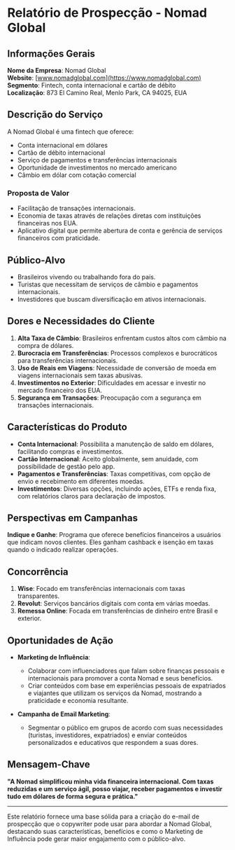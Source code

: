 # Relatório de Prospecção - Nomad Global

## Informações Gerais
**Nome da Empresa**: Nomad Global  
**Website**: [www.nomadglobal.com](https://www.nomadglobal.com)  
**Segmento**: Fintech, conta internacional e cartão de débito  
**Localização**: 873 El Camino Real, Menlo Park, CA 94025, EUA  

## Descrição do Serviço
A Nomad Global é uma fintech que oferece:
- Conta internacional em dólares
- Cartão de débito internacional
- Serviço de pagamentos e transferências internacionais
- Oportunidade de investimentos no mercado americano
- Câmbio em dólar com cotação comercial

### Proposta de Valor
- Facilitação de transações internacionais.
- Economia de taxas através de relações diretas com instituições financeiras nos EUA.
- Aplicativo digital que permite abertura de conta e gerência de serviços financeiros com praticidade.

## Público-Alvo
- Brasileiros vivendo ou trabalhando fora do país.
- Turistas que necessitam de serviços de câmbio e pagamentos internacionais.
- Investidores que buscam diversificação em ativos internacionais.

## Dores e Necessidades do Cliente
1. **Alta Taxa de Câmbio**: Brasileiros enfrentam custos altos com câmbio na compra de dólares.
2. **Burocracia em Transferências**: Processos complexos e burocráticos para transferências internacionais.
3. **Uso de Reais em Viagens**: Necessidade de conversão de moeda em viagens internacionais sem taxas abusivas.
4. **Investimentos no Exterior**: Dificuldades em acessar e investir no mercado financeiro dos EUA.
5. **Segurança em Transações**: Preocupação com a segurança em transações internacionais.

## Características do Produto
- **Conta Internacional**: Possibilita a manutenção de saldo em dólares, facilitando compras e investimentos.
- **Cartão Internacional**: Aceito globalmente, sem anuidade, com possibilidade de gestão pelo app.
- **Pagamentos e Transferências**: Taxas competitivas, com opção de envio e recebimento em diferentes moedas.
- **Investimentos**: Diversas opções, incluindo ações, ETFs e renda fixa, com relatórios claros para declaração de impostos.

## Perspectivas em Campanhas
**Indique e Ganhe**: Programa que oferece benefícios financeiros a usuários que indicam novos clientes. Eles ganham cashback e isenção em taxas quando o indicado realizar operações.

## Concorrência
1. **Wise**: Focado em transferências internacionais com taxas transparentes.
2. **Revolut**: Serviços bancários digitais com conta em várias moedas.
3. **Remessa Online**: Focada em transferências de dinheiro entre Brasil e exterior.

## Oportunidades de Ação
- **Marketing de Influência**: 
  - Colaborar com influenciadores que falam sobre finanças pessoais e internacionais para promover a conta Nomad e seus benefícios.
  - Criar conteúdos com base em experiências pessoais de expatriados e viajantes que utilizam os serviços da Nomad, mostrando a praticidade e economia resultante.

- **Campanha de Email Marketing**:
  - Segmentar o público em grupos de acordo com suas necessidades (turistas, investidores, expatriados) e enviar conteúdos personalizados e educativos que respondem a suas dores.

## Mensagem-Chave
**"A Nomad simplificou minha vida financeira internacional. Com taxas reduzidas e um serviço ágil, posso viajar, receber pagamentos e investir tudo em dólares de forma segura e prática."**

---

Este relatório fornece uma base sólida para a criação do e-mail de prospecção que o copywriter pode usar para abordar a Nomad Global, destacando suas características, benefícios e como o Marketing de Influência pode gerar maior engajamento com o público-alvo.